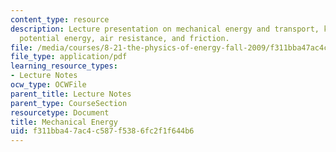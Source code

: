 ```yaml
---
content_type: resource
description: Lecture presentation on mechanical energy and transport, kinetic energy,
  potential energy, air resistance, and friction.
file: /media/courses/8-21-the-physics-of-energy-fall-2009/f311bba47ac4c587f5386fc2f1f644b6_MIT8_21s09_lec03.pdf
file_type: application/pdf
learning_resource_types:
- Lecture Notes
ocw_type: OCWFile
parent_title: Lecture Notes
parent_type: CourseSection
resourcetype: Document
title: Mechanical Energy
uid: f311bba4-7ac4-c587-f538-6fc2f1f644b6
---
```

